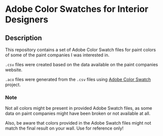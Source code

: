 # Adobe Color Swatches for Interior Designers

## Description
This repository contains a set of Adobe Color Swatch files for paint colors of some of the paint companies
I was interested in.

`.csv` files were created based on the data available on the paint companies website.

`.aco` files were generated from the `.csv` files using [Adobe Color Swatch](https://pypi.org/project/adobe-color-swatch/) project.


### Note

Not all colors might be present in provided Adobe Swatch files, as some data on paint companies might have been broken or not available at all.

Also, be aware that colors provided in the Adobe Swatch files might not match the final result on your wall. Use for reference only!
